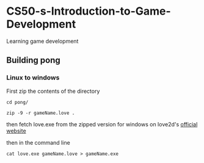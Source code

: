 # CS50-s-Introduction-to-Game-Development
Learning game development

## Building pong

### Linux to windows

First zip the contents of the directory
```
cd pong/

zip -9 -r gameName.love .
```
then fetch love.exe from the zipped version for windows on love2d's [official website](https://www.love2d.org/)

then in the command line

```
cat love.exe gameName.love > gameName.exe
```